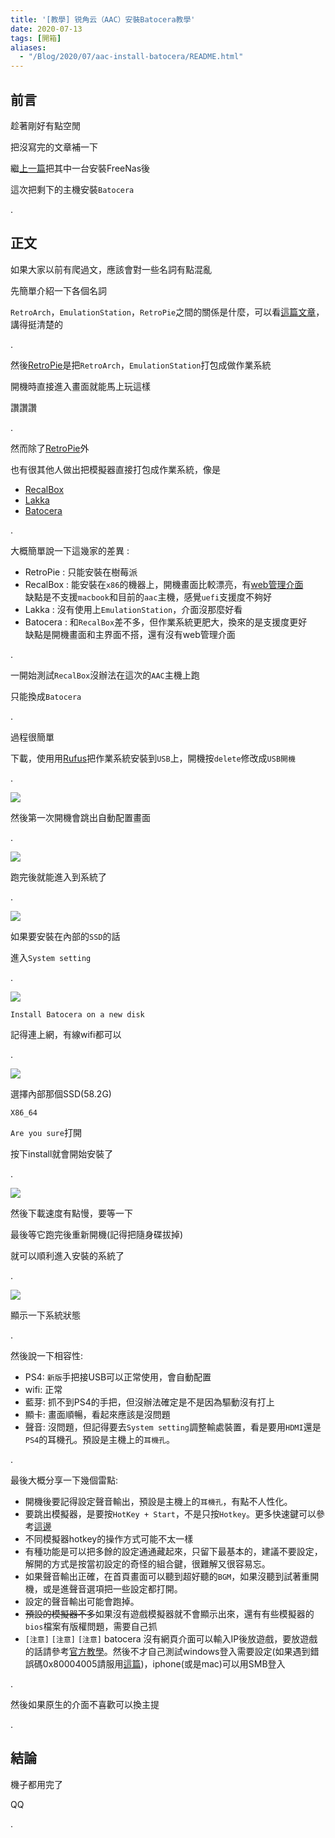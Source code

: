 ```yaml
---
title: '[教學] 锐角云（AAC）安裝Batocera教學'
date: 2020-07-13
tags: [開箱]
aliases:
  - "/Blog/2020/07/aac-install-batocera/README.html"
---
```


## 前言

趁著剛好有點空閒

把沒寫完的文章補一下

繼[上一篇](../aac-install-freenas/index.md)把其中一台安裝FreeNas後

這次把剩下的主機安裝`Batocera`

.

## 正文

如果大家以前有爬過文，應該會對一些名詞有點混亂

先簡單介紹一下各個名詞

`RetroArch`，`EmulationStation`，`RetroPie`之間的關係是什麼，可以看[這篇文章](https://3q.9527.tw/83)，講得挺清楚的

.

然後[RetroPie](https://retropie.org.uk/)是把`RetroArch`，`EmulationStation`打包成做作業系統

開機時直接進入畫面就能馬上玩這樣

讚讚讚

.

然而除了[RetroPie](https://retropie.org.uk/)外

也有很其他人做出把模擬器直接打包成作業系統，像是

- [RecalBox](https://www.recalbox.com/)
- [Lakka](http://www.lakka.tv/)
- [Batocera](https://batocera.org/)

.

大概簡單說一下這幾家的差異 :

- RetroPie : 只能安裝在樹莓派
- RecalBox : 能安裝在`x86`的機器上，開機畫面比較漂亮，有[web管理介面](https://www.recalbox.com/blog/post/blog-2017-03-06-manager2/)    
            缺點是不支援`macbook`和目前的`aac`主機，感覺`uefi`支援度不夠好
- Lakka : 沒有使用上`EmulationStation`，介面沒那麼好看
- Batocera : 和`RecalBox`差不多，但作業系統更肥大，換來的是支援度更好    
            缺點是開機畫面和主界面不搭，還有沒有web管理介面

.

一開始測試`RecalBox`沒辦法在這次的`AAC`主機上跑

只能換成`Batocera`

.

過程很簡單

下載，使用用[Rufus](https://rufus.ie/)把作業系統安裝到`USB`上，開機按`delete`修改成`USB開機`

.

![](res/install.jpg)

然後第一次開機會跳出自動配置畫面

.

![](res/home.jpg)

跑完後就能進入到系統了

.

![](res/system-setting.jpg)

如果要安裝在內部的`SSD`的話

進入`System setting`

.

![](res/new-disk.jpg)

`Install Batocera on a new disk`

記得連上網，有線wifi都可以

.

![](res/install-to-another-disk.jpg)

選擇內部那個SSD(58.2G)

`X86_64`

`Are you sure`打開

按下install就會開始安裝了

.

![](res/writing.jpg)

然後下載速度有點慢，要等一下

最後等它跑完後重新開機(記得把隨身碟拔掉)

就可以順利進入安裝的系統了

.

![](res/system.jpg)

顯示一下系統狀態

.

然後說一下相容性: 

- PS4: `新版`手把接USB可以正常使用，會自動配置
- wifi: 正常
- 藍芽: 抓不到PS4的手把，但沒辦法確定是不是因為驅動沒有打上
- 顯卡: 畫面順暢，看起來應該是沒問題
- 聲音: 沒問題，但記得要去`System setting`調整輸處裝置，看是要用`HDMI`還是`PS4`的耳機孔。預設是主機上的`耳機孔`。

.

最後大概分享一下幾個雷點:
- 開機後要記得設定聲音輸出，預設是主機上的`耳機孔`，有點不人性化。
- 要跳出模擬器，是要按`HotKey + Start`，不是只按`Hotkey`。更多快速鍵可以參考[這邊](https://raspberrypi.stackexchange.com/a/82024)
- 不同模擬器hotkey的操作方式可能不太一樣
- 有種功能是可以把多餘的設定通通藏起來，只留下最基本的，建議不要設定，解開的方式是按當初設定的奇怪的組合鍵，很難解又很容易忘。
- 如果聲音輸出正確，在首頁畫面可以聽到超好聽的`BGM`，如果沒聽到試著重開機，或是進聲音選項把一些設定都打開。
- 設定的聲音輸出可能會跑掉。
- ~~預設的模擬器不多~~如果沒有遊戲模擬器就不會顯示出來，還有有些模擬器的`bios`檔案有版權問題，需要自己抓
- `[注意]` `[注意]` `[注意]` batocera 沒有網頁介面可以輸入IP後放遊戲，要放遊戲的話請參考[官方教學](https://wiki.batocera.org/add_games#from_a_different_computer_through_the_network)。然後不才自己測試windows登入需要設定(如果遇到錯誤碼0x80004005請服用[這篇](https://dotblogs.com.tw/pinsblog/2018/01/30/200357))，iphone(或是mac)可以用SMB登入

.

然後如果原生的介面不喜歡可以換主提

.

## 結論

機子都用完了

QQ

.
